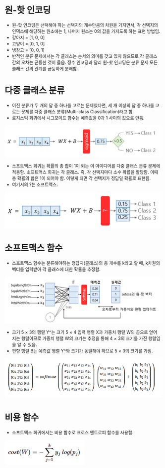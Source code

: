 # 원-핫 인코딩
- 원-핫 인코딩은 선택해야 하는 선택지의 개수만큼의 차원을 가지면서, 각 선택지의 인덱스에 해당하는 원소에는 1, 나머지 원소는 0의 값을 가지도록 하는 표현 방법임.
- 강아지 = [1, 0, 0]
- 고양이 = [0, 1, 0]
- 냉장고 = [0, 0, 1]
- 반적인 분류 문제에서는 각 클래스는 순서의 의미를 갖고 있지 않으므로 각 클래스 간의 오차는 균등한 것이 옳음. 정수 인코딩과 달리 원-핫 인코딩은 분류 문제 모든 클래스 간의 관계를 균등하게 분배함.

# 다중 클래스 분류
- 이진 분류가 두 개의 답 중 하나를 고르는 문제였다면, 세 개 이상의 답 중 하나를 고르는 문제를 다중 클래스 분류(Multi-class Classification)라고 함.
- 로지스틱 회귀에서 시그모이드 함수는 예측값을 0과 1 사이의 값으로 만듬.

![](../img/05.1readme.png)
- 소프트맥스 회귀는 확률의 총 합이 1이 되는 이 아이디어를 다중 클래스 분류 문제에 적용함. 소프트맥스 회귀는 각 클래스. 즉, 각 선택지마다 소수 확률을 할당함. 이때 총 확률의 합은 1이 되어야 함. 이렇게 되면 각 선택지가 정답일 확률로 표현됨.
- 여기서의 ?는 소프트맥스.

![](../img/05.2readme.png)

# 소프트맥스 함수
- 소프트맥스 함수는 분류해야하는 정답지(클래스)의 총 개수를 k라고 할 때, k차원의 벡터를 입력받아 각 클래스에 대한 확률을 추정함.

![](../img/05.4readme.png)
- 크기 5 × 3의 행렬 Y^는 크기 5 × 4 입력 행렬 X과 가중치 행렬 W의 곱으로 얻어지는 행렬이므로 가중치 행렬 W의 크기는 추정을 통해 4 × 3의 크기를 가진 행렬임을 알 수 있음.
- 편향 행렬 B는 예측값 행렬 Y^와 크기가 동일해야 하므로 5 × 3의 크기를 가짐.

![](../img/05.3readme.png)

# 비용 함수
- 소프트맥스 회귀에서는 비용 함수로 크로스 엔트로피 함수를 사용함.

![](../img/05.5readme.png)
